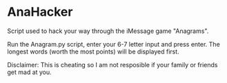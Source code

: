 # AnaHacker
Script used to hack your way through the iMessage game "Anagrams".

Run the Anagram.py script, enter your 6-7 letter input and press enter.  The longest words (worth the most points) will be displayed first.

Disclaimer: This is cheating so I am not resposible if your family or friends get mad at you.
